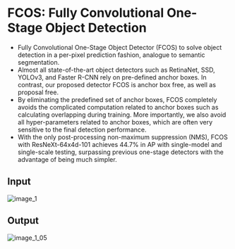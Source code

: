 # FCOS: Fully Convolutional One-Stage Object Detection

* Fully Convolutional One-Stage Object Detector (FCOS) to solve object detection in a per-pixel prediction fashion, analogue to semantic segmentation. 
* Almost all state-of-the-art object detectors such as RetinaNet, SSD, YOLOv3, and Faster R-CNN rely on pre-defined anchor boxes. In contrast, our proposed detector FCOS is anchor box free, as well as proposal free. 
* By eliminating the predefined set of anchor boxes, FCOS completely avoids the complicated computation related to anchor boxes such as calculating overlapping during training. More importantly, we also avoid all hyper-parameters related to anchor boxes, which are often very sensitive to the final detection performance. 
* With the only post-processing non-maximum suppression (NMS), FCOS with ResNeXt-64x4d-101 achieves 44.7% in AP with single-model and single-scale testing, surpassing previous one-stage detectors with the advantage of being much simpler.


## Input
![image_1](https://user-images.githubusercontent.com/84730469/216777768-5a708ae0-a5f6-409c-aa72-207ab93167de.jpg)



## Output
![image_1_05](https://user-images.githubusercontent.com/84730469/216777847-69f6a05a-5e4f-4e93-81b0-5835d7124af1.jpg)
